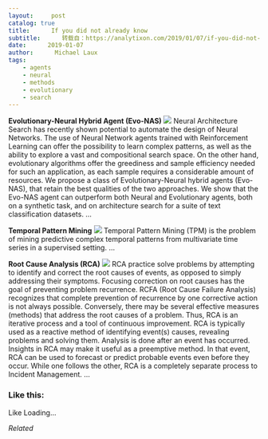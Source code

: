 ```yaml
---
layout:     post
catalog: true
title:      If you did not already know
subtitle:      转载自：https://analytixon.com/2019/01/07/if-you-did-not-already-know-603/
date:      2019-01-07
author:      Michael Laux
tags:
    - agents
    - neural
    - methods
    - evolutionary
    - search
---
```


**Evolutionary-Neural Hybrid Agent (Evo-NAS)** ![](https://aboutdataanalytics.files.wordpress.com/2015/01/google.png?w=529)
Neural Architecture Search has recently shown potential to automate the design of Neural Networks. The use of Neural Network agents trained with Reinforcement Learning can offer the possibility to learn complex patterns, as well as the ability to explore a vast and compositional search space. On the other hand, evolutionary algorithms offer the greediness and sample efficiency needed for such an application, as each sample requires a considerable amount of resources. We propose a class of Evolutionary-Neural hybrid agents (Evo-NAS), that retain the best qualities of the two approaches. We show that the Evo-NAS agent can outperform both Neural and Evolutionary agents, both on a synthetic task, and on architecture search for a suite of text classification datasets. … 

**Temporal Pattern Mining** ![](https://aboutdataanalytics.files.wordpress.com/2015/01/google.png?w=529)
Temporal Pattern Mining (TPM) is the problem of mining predictive complex temporal patterns from multivariate time series in a supervised setting. … 

**Root Cause Analysis (RCA)** ![](https://aboutdataanalytics.files.wordpress.com/2015/01/google.png?w=529)
RCA practice solve problems by attempting to identify and correct the root causes of events, as opposed to simply addressing their symptoms. Focusing correction on root causes has the goal of preventing problem recurrence. RCFA (Root Cause Failure Analysis) recognizes that complete prevention of recurrence by one corrective action is not always possible. Conversely, there may be several effective measures (methods) that address the root causes of a problem. Thus, RCA is an iterative process and a tool of continuous improvement. RCA is typically used as a reactive method of identifying event(s) causes, revealing problems and solving them. Analysis is done after an event has occurred. Insights in RCA may make it useful as a preemptive method. In that event, RCA can be used to forecast or predict probable events even before they occur. While one follows the other, RCA is a completely separate process to Incident Management. … 





### Like this:

Like Loading...


*Related*

